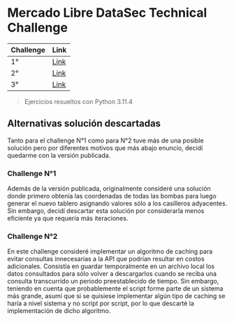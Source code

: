 # Mercado Libre DataSec Technical Challenge

|Challenge|Link|
|---|---|
|1°|[Link](https://github.com/Tnr1112/MercadoLibre-DataSec-Technical-Challenge/blob/a7a985b6c905f48feecbefa9d5f7020e76e4ddd4/challenge1.py)|
|2°|[Link](https://github.com/Tnr1112/MercadoLibre-DataSec-Technical-Challenge/blob/a7a985b6c905f48feecbefa9d5f7020e76e4ddd4/challenge2.py)|
|3°|[Link](https://github.com/Tnr1112/MercadoLibre-DataSec-Technical-Challenge/blob/a7a985b6c905f48feecbefa9d5f7020e76e4ddd4/challenge3.py)|

> Ejercicios resueltos con Python 3.11.4

## Alternativas solución descartadas

Tanto para el challenge N°1 como para N°2 tuve más de una posible solución pero por diferentes motivos que más abajo enuncio, decidí quedarme con la versión publicada.

### Challenge N°1

Además de la versión publicada, originalmente consideré una solución donde primero obtenía las coordenadas de todas las bombas para luego generar el nuevo tablero asignando valores sólo a los casilleros adyacentes. Sin embargo, decidí descartar esta solución por considerarla menos eficiente ya que requería más iteraciones.

### Challenge N°2

En este challenge consideré implementar un algoritmo de caching para evitar consultas innecesarias a la API que podrían resultar en costos adicionales. Consistía en guardar temporalmente en un archivo local los datos consultados para sólo volver a descargarlos cuando se reciba una consulta transcurrido un periodo preestablecido de tiempo. Sin embargo, teniendo en cuenta que probablemente el script forme parte de un sistema más grande, asumí que si se quisiese implementar algún tipo de caching se haría a nivel sistema y no script por script, por lo que descarté la implementación de dicho algoritmo.
